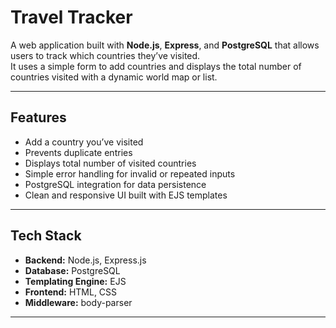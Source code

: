 # Travel Tracker

A web application built with **Node.js**, **Express**, and **PostgreSQL** that allows users to track which countries they’ve visited.  
It uses a simple form to add countries and displays the total number of countries visited with a dynamic world map or list.

---

## Features

- Add a country you’ve visited  
- Prevents duplicate entries  
- Displays total number of visited countries  
- Simple error handling for invalid or repeated inputs  
- PostgreSQL integration for data persistence  
- Clean and responsive UI built with EJS templates  

---

## Tech Stack

- **Backend:** Node.js, Express.js  
- **Database:** PostgreSQL  
- **Templating Engine:** EJS  
- **Frontend:** HTML, CSS  
- **Middleware:** body-parser  

---


